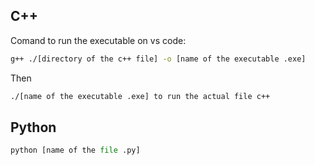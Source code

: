 ## C++

Comand to run the executable on vs code:
``` bash
g++ ./[directory of the c++ file] -o [name of the executable .exe]
```

Then

``` bash
./[name of the executable .exe] to run the actual file c++
```

## Python

``` python
python [name of the file .py]
```
